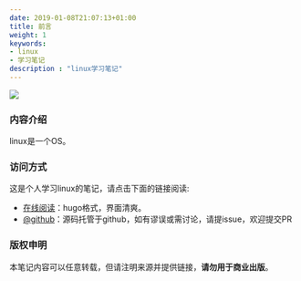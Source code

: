 ```yaml
---
date: 2019-01-08T21:07:13+01:00
title: 前言
weight: 1
keywords:
- linux
- 学习笔记
description : "linux学习笔记"
---
```


![](introduction/images/logo.png)

### 内容介绍

linux是一个OS。

### 访问方式

这是个人学习linux的笔记，请点击下面的链接阅读:

- [在线阅读](https://eiuapp.github.io/linux-hugo/)：hugo格式，界面清爽。
- [@github](https://github.com/eiuapp/linux-hugo/)：源码托管于github，如有谬误或需讨论，请提issue，欢迎提交PR

### 版权申明

本笔记内容可以任意转载，但请注明来源并提供链接，**请勿用于商业出版**。

